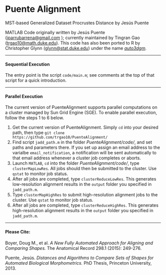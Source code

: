 # Puente Alignment
MST-based Generalized Dataset Procrustes Distance by Jesús Puente

MATLAB Code originally written by Jesús Puente (jparrubarrena@gmail.com ); currently maintained by Tingran Gao (trgao10@math.duke.edu). This code has also been ported to R by Christopher Glynn (glynn@stat.duke.edu) under the name [*auto3dgm*](https://stat.duke.edu/~sayan/auto3dgm/).

-----------
#### Sequential Execution
The entry point is the script `code/main.m`; see comments at the top of that script for a quick introduction. 

-----------
#### Parallel Execution
The current version of PuenteAlignment supports parallel computations on a cluster managed by Sun Grid Engine (SGE). To enable parallel execution, follow the steps 1 to 6 below.

1. Get the current version of PuenteAlignment. Simply `cd` into your desired path, then type ```git clone https://github.com/trgao10/PuenteAlignment/```
2. Find script ```jadd_path.m``` in the folder *PuenteAlignment/code/*, and set paths and parameters there. If you set up assign an email address to the varialbe `email_notification`, a notification will be sent automatically to that email address whenever a cluster job completes or aborts.
3. Launch ```MATLAB```, `cd` into the folder *PuenteAlignment/code/*, type ```clusterMapLowRes```. All jobs should then be submitted to the cluster. Use `qstat` to monitor job status.
4. After all jobs are completed, type ```clusterReduceLowRes```. This generates low-resolution alignment results in the `output` folder you specified in ```jadd_path.m```.
5. Type ```clusterMapHighRes``` to submit high-resolution alignment jobs to the cluster. Use `qstat` to monitor job status.
6. After all jobs are completed, type ```clusterReduceHighRes```. This generates high-resolution alignment results in the `output` folder you specified in ```jadd_path.m```.

-----------
#### Please Cite:

Boyer, Doug M., et al. *A New Fully Automated Approach for Aligning and Comparing Shapes.* The Anatomical Record 298.1 (2015): 249-276.

Puente, Jesús. *Distances and Algorithms to Compare Sets of Shapes for Automated Biological Morphometrics.* PhD Thesis, Princeton University, 2013.
